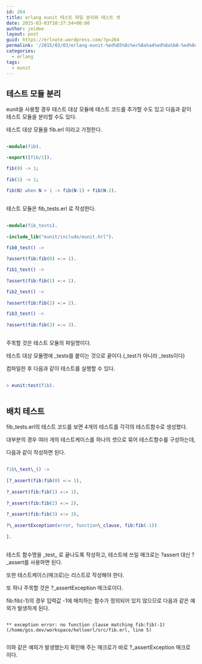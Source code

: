 ```yaml
---
id: 264
title: erlang eunit 테스트 파일 분리와 테스트 셋
date: 2015-03-03T10:37:54+00:00
author: jeidee
layout: post
guid: https://erlnote.wordpress.com/?p=264
permalink: '/2015/03/03/erlang-eunit-%ed%85%8c%ec%8a%a4%ed%8a%b8-%ed%8c%8c%ec%9d%bc-%eb%b6%84%eb%a6%ac%ec%99%80-%ed%85%8c%ec%8a%a4%ed%8a%b8-%ec%85%8b/'
categories:
  - erlang
tags:
  - eunit
---
```

## 테스트 모듈 분리

eunit을 사용할 경우 테스트 대상 모듈에 테스트 코드를 추가할 수도 있고 다음과 같이 테스트 모듈을 분리할 수도 있다.

테스트 대상 모듈을 fib.erl 이라고 가정한다.

```erlang
  
-module(fib).

-export([fib/1]).

fib(0) -> 1;
  
fib(1) -> 1;
  
fib(N) when N > 1 -> fib(N-1) + fib(N-2).
  
```

테스트 모듈은 fib_tests.erl 로 작성한다.

```erlang
  
-module(fib_tests).
  
-include_lib("eunit/include/eunit.hrl").

fib0_test() ->
      
?assert(fib:fib(0) =:= 1).

fib1_test() ->
      
?assert(fib:fib(1) =:= 1).

fib2_test() ->
      
?assert(fib:fib(2) =:= 2).

fib3_test() ->
      
?assert(fib:fib(3) =:= 3).
  
```

주목할 것은 테스트 모듈의 파일명이다.
  
테스트 대상 모듈명에 \_tests를 붙이는 것으로 끝이다.(\_test가 아니라 _tests이다)

컴파일한 후 다음과 같이 테스트를 실행할 수 있다.

```erlang
  
> eunit:test(fib).
  
```

## 배치 테스트

fib_tests.erl의 테스트 코드를 보면 4개의 테스트를 각각의 테스트함수로 생성했다.
  
대부분의 경우 여러 개의 테스트케이스를 하나의 셋으로 묶어 테스트함수를 구성하는데,
  
다음과 같이 작성하면 된다.

```erlang
  
fib\_test\_() ->
      
[?_assert(fib:fib(0) =:= 1),
       
?_assert(fib:fib(1) =:= 1),
       
?_assert(fib:fib(2) =:= 2),
       
?_assert(fib:fib(3) =:= 3),
       
?\_assertException(error, function\_clause, fib:fib(-1))
       
].
  
```

테스트 함수명을 \_test&#095; 로 끝나도록 작성하고, 테스트에 쓰일 매크로는 ?assert 대신 ?\_assert를 사용하면 된다.
  
또한 테스트케이스(매크로)는 리스트로 작성해야 한다.

또 하나 주목할 것은 ?_assertException 매크로이다.
  
fib:fib(-1)의 경우 입력값 -1에 매치하는 함수가 정의되어 있지 않으므로 다음과 같은 예외가 발생하게 된다.

```
  
** exception error: no function clause matching fib:fib(-1) (/home/gss.dev/workspace/helloerl/src/fib.erl, line 5)
  
```

이와 같은 예외가 발생했는지 확인해 주는 매크로가 바로 ?_assertException 매크로 이다.